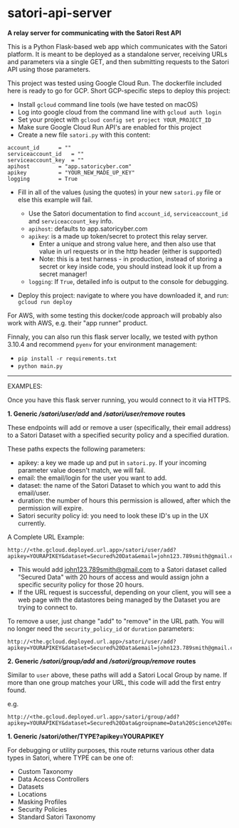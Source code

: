# satori-api-server
**A relay server for communicating with the Satori Rest API**

This is a Python Flask-based web app which communicates with the Satori platform. It is meant to be deployed as a standalone server, receiving URLs and parameters via a single GET, and then submitting requests to the Satori API using those parameters. 

This project was tested using Google Cloud Run. The dockerfile included here is ready to go for GCP. Short GCP-specific steps to deploy this project:

- Install ```gcloud``` command line tools (we have tested on macOS)
- Log into google cloud from the command line with ```gcloud auth login```
- Set your project with ```gcloud config set project YOUR_PROJECT_ID```
- Make sure Google Cloud Run API's are enabled for this project
- Create a new file ```satori.py``` with this content:

```
account_id		= ""
serviceaccount_id 	= ""
serviceaccount_key	= ""
apihost			= "app.satoricyber.com"
apikey 			= "YOUR_NEW_MADE_UP_KEY"
logging 		= True
```

- Fill in all of the values (using the quotes) in your new ```satori.py``` file or else this example will fail. 
	- Use the Satori documentation to find ```account_id```, ```serviceaccount_id``` and ```serviceaccount_key``` info. 
	- ```apihost```: defaults to app.satoricyber.com
	- ```apikey```: is a made up token/secret to protect this relay server. 
		- Enter a unique and strong value here, and then also use that value in url requests or in the http header (either is supported)
		- Note: this is a test harness - in production, instead of storing a secret or key inside code, you should instead look it up from a secret manager!
	- ```logging```: If ```True```, detailed info is output to the console for debugging.

- Deploy this project: navigate to where you have downloaded it, and run: ```gcloud run deploy```

For AWS, with some testing this docker/code approach will probably also work with AWS, e.g. their "app runner" product. 

Finnaly, you can also run this flask server locally, we tested with python 3.10.4 and recommend ```pyenv``` for your environment management:

- ```pip install -r requirements.txt```
- ```python main.py```

___

EXAMPLES:

Once you have this flask server running, you would connect to it via HTTPS.

**1. Generic _/satori/user/add_ and _/satori/user/remove_ routes**

These endpoints will add or remove a user (specifically, their email address) to a Satori Dataset with a specified security policy and a specified duration.

These paths expects the following parameters:

- apikey: a key we made up and put in ```satori.py```. If your incoming parameter value doesn't match, we will fail.
- email: the email/login for the user you want to add.
- dataset: the name of the Satori Dataset to which you want to add this email/user.
- duration: the number of hours this permission is allowed, after which the permission will expire.
- Satori security policy id: you need to look these ID's up in the UX currently.

A Complete URL Example: 

```
http://<the.gcloud.deployed.url.app>/satori/user/add?apikey=YOURAPIKEY&dataset=Secured%20Data&email=john123.789smith@gmail.com&duration=20&security_policy_id=SATORI_SECURITY_POLICY_ID
```

- This would add john123.789smith@gmail.com to a Satori dataset called "Secured Data" with 20 hours of access and would assign john a specific security policy for those 20 hours. 
- If the URL request is successful, depending on your client, you will see a web page with the datastores being managed by the Dataset you are trying to connect to.


To remove a user, just change "add" to "remove" in the URL path. You will no longer need the ```security_policy_id``` or ```duration``` parameters:

```
http://<the.gcloud.deployed.url.app>/satori/user/add?apikey=YOURAPIKEY&dataset=Secured%20Data&email=john123.789smith@gmail.com
```


**2. Generic _/satori/group/add_ and _/satori/group/remove_ routes**

Similar to ```user``` above, these paths will add a Satori Local Group by name. If more than one group matches your URL, this code will add the first entry found.

e.g. 

```
http://<the.gcloud.deployed.url.app>/satori/group/add?apikey=YOURAPIKEY&dataset=Secured%20Data&groupname=Data%20Science%20Team&duration=20&security_policy_id=SATORI_SECURITY_POLICY_ID
```

**1. Generic /satori/other/TYPE?apikey=YOURAPIKEY**

For debugging or utility purposes, this route returns various other data types in Satori, where TYPE can be one of:

- Custom Taxonomy
- Data Access Controllers
- Datasets
- Locations
- Masking Profiles
- Security Policies
- Standard Satori Taxonomy